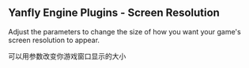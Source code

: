 ## Yanfly Engine Plugins - Screen Resolution

Adjust the parameters to change the size of how you want your game's screen resolution to appear.

可以用参数改变你游戏窗口显示的大小
